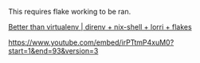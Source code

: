 

This requires flake working to be ran.


[Better than virtualenv | direnv + nix-shell + lorri + flakes](https://www.youtube.com/watch?v=irPTtmP4xuM0)


https://www.youtube.com/embed/irPTtmP4xuM0?start=1&end=93&version=3
